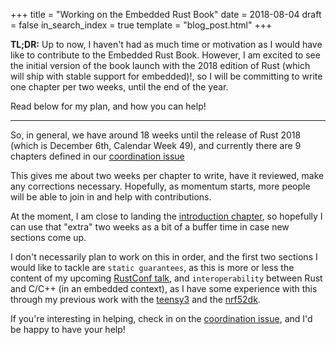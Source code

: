+++
title = "Working on the Embedded Rust Book"
date = 2018-08-04
draft = false
in_search_index = true
template = "blog_post.html"
+++

**TL;DR:** Up to now, I haven't had as much time or motivation as I would have like to contribute to the Embedded Rust Book. However, I am excited to see the initial version of the book launch with the 2018 edition of Rust (which will ship with stable support for embedded)!, so I will be committing to write one chapter per two weeks, until the end of the year.

Read below for my plan, and how you can help!

<!-- more -->
<hr>

So, in general, we have around 18 weeks until the release of Rust 2018 (which is December 6th, Calendar Week 49), and currently there are 9 chapters defined in our [coordination issue]

[coordination issue]: https://github.com/rust-lang-nursery/embedded-wg/issues/115

This gives me about two weeks per chapter to write, have it reviewed, make any corrections necessary. Hopefully, as momentum starts, more people will be able to join in and help with contributions.

At the moment, I am close to landing the [introduction chapter], so hopefully I can use that "extra" two weeks as a bit of a buffer time in case new sections come up.

[introduction chapter]: https://github.com/rust-lang-nursery/embedded-wg/pull/133

I don't necessarily plan to work on this in order, and the first two sections I would like to tackle are `static guarantees`, as this is more or less the content of my upcoming [RustConf talk], and `interoperability` between Rust and C/C++ (in an embedded context), as I have some experience with this through my previous work with the [teensy3] and the [nrf52dk].

[RustConf talk]: http://rustconf.com/program.html#somethingfornothing
[teensy3]: https://github.com/jamesmunns/teensy3-rs
[nrf52dk]: https://github.com/jamesmunns/nrf52dk-sys

If you're interesting in helping, check in on the [coordination issue], and I'd be happy to have your help!
